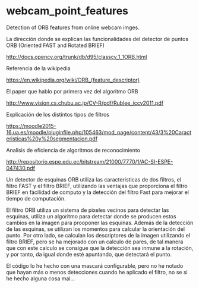 # webcam_point_features
Detection of ORB features from online webcam imges.

La dirección donde se explican las funcionalidades del detector de puntos ORB (Oriented FAST and Rotated BRIEF)

http://docs.opencv.org/trunk/db/d95/classcv_1_1ORB.html

Referencia de la wikipedia

https://en.wikipedia.org/wiki/ORB_(feature_descriptor)

El paper que hablo por primera vez del algoritmo ORB

http://www.vision.cs.chubu.ac.jp/CV-R/pdf/Rublee_iccv2011.pdf

Explicación de los distintos tipos de filtros

https://moodle2015-16.ua.es/moodle/pluginfile.php/105463/mod_page/content/43/3%20Caracteristicas%20y%20segmentacion.pdf

Analisis de eficiencia de algoritmos de reconocimiento

http://repositorio.espe.edu.ec/bitstream/21000/7770/1/AC-SI-ESPE-047430.pdf

Un detector de esquinas ORB utiliza las caracteristicas de dos filtros, el filtro FAST y el filtro BRIEF, utilizando las ventajas 
que proporciona el filtro BRIEF en fácilidad de computo y la detección del filtro Fast para mejorar el tiempo de computación.

El filtro ORB utiliza un sistema de pixeles vecinos para detectar las esquinas, utiliza un algoritmo para detectar donde se producen estos 
cambios en la imagen para prooponer las esquinas. Además de la detección de las esquinas, se utilizan los momentos para calcular la orientación del punto. Por otro lado, se calculan los descriptores de la imagen utilizando el filtro BRIEF, pero se ha mejorado con un calculo de pares, de tal manera que con este calculo se consigue que la detección sea inmune a la rotación, y por tanto, da igual donde esté apuntando, que detectará el punto.

El código lo he hecho con una mascará configurable, pero no he notado que hayan más o menos detecciones cuando he aplicado el filtro, no se si he hecho alguna cosa mal...

